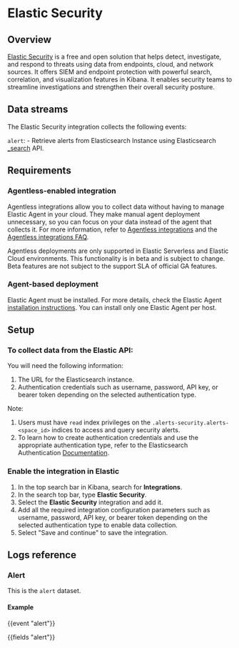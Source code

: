 # Elastic Security

## Overview

[Elastic Security](https://www.elastic.co/security) is a free and open solution that helps detect, investigate, and respond to threats using data from endpoints, cloud, and network sources. It offers SIEM and endpoint protection with powerful search, correlation, and visualization features in Kibana.
It enables security teams to streamline investigations and strengthen their overall security posture.

## Data streams

The Elastic Security integration collects the following events:

`alert`: - Retrieve alerts from Elasticsearch Instance using Elasticsearch [_search](https://www.elastic.co/docs/api/doc/elasticsearch/operation/operation-search-2) API.

## Requirements

### Agentless-enabled integration

Agentless integrations allow you to collect data without having to manage Elastic Agent in your cloud. They make manual agent deployment unnecessary, so you can focus on your data instead of the agent that collects it. For more information, refer to [Agentless integrations](https://www.elastic.co/guide/en/serverless/current/security-agentless-integrations.html) and the [Agentless integrations FAQ](https://www.elastic.co/guide/en/serverless/current/agentless-integration-troubleshooting.html).

Agentless deployments are only supported in Elastic Serverless and Elastic Cloud environments.  This functionality is in beta and is subject to change. Beta features are not subject to the support SLA of official GA features.

### Agent-based deployment

Elastic Agent must be installed. For more details, check the Elastic Agent [installation instructions](docs-content://reference/fleet/install-elastic-agents.md). You can install only one Elastic Agent per host.

## Setup

### To collect data from the Elastic API:

You will need the following information:

1. The URL for the Elasticsearch instance.
2. Authentication credentials such as username, password, API key, or bearer token depending on the selected authentication type.

Note:
1. Users must have `read` index privileges on the `.alerts-security.alerts-<space_id>` indices to access and query security alerts.
2. To learn how to create authentication credentials and use the appropriate authentication type, refer to the Elasticsearch Authentication [Documentation](https://www.elastic.co/docs/deploy-manage/users-roles/cluster-or-deployment-auth/user-authentication).

### Enable the integration in Elastic

1. In the top search bar in Kibana, search for **Integrations**.
2. In the search top bar, type **Elastic Security**.
3. Select the **Elastic Security** integration and add it.
4. Add all the required integration configuration parameters such as username, password, API key, or bearer token depending on the selected authentication type to enable data collection.
5. Select "Save and continue" to save the integration.

## Logs reference

### Alert

This is the `alert` dataset.

#### Example

{{event "alert"}}

{{fields "alert"}}